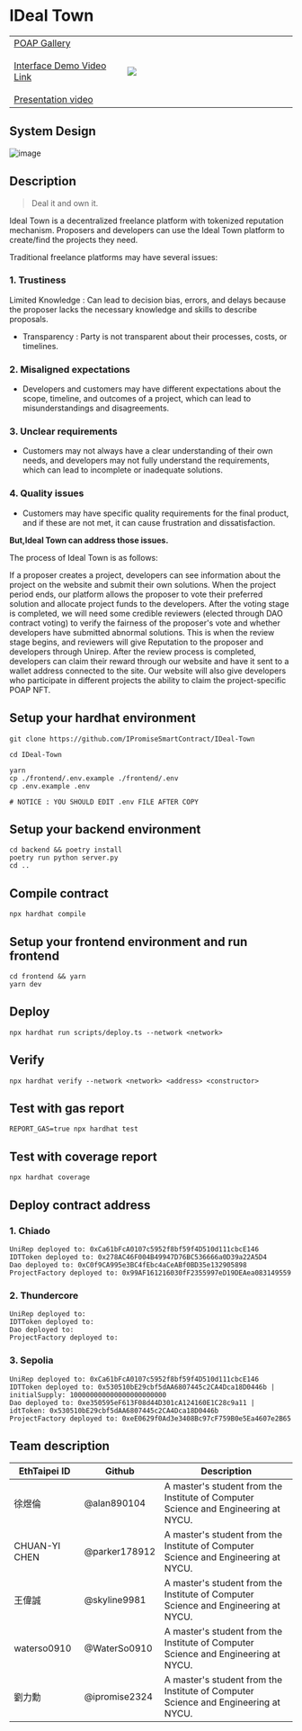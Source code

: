 # IDeal Town

<table border="0">
 <tr>
<td style="width: 40%;">
<a href="https://poap.gallery/event/124121">POAP Gallery</a>
<br></br>
<a href='https://drive.google.com/drive/folders/15a796WD9VL8VZorJGnAbeT5JNJcDSR4W?usp=sharing'>Interface Demo Video Link</a>
<br></br>
<a href='https://youtu.be/XlFkdp0Oelk'>Presentation video</a></td>
    <td><img src="https://i.imgur.com/WlxJgrZ.png"></td>

 </tr>
</table>

## System Design

![image](https://user-images.githubusercontent.com/48343225/234238935-3c1ab1ca-3f4c-42c2-9016-bea43f4814a2.png)

## Description

> Deal it and own it.

Ideal Town is a decentralized freelance platform with tokenized reputation mechanism. Proposers and developers can use the Ideal Town platform to create/find the projects they need.

Traditional freelance platforms may have several issues:

### 1. Trustiness

Limited Knowledge : Can lead to decision bias, errors, and delays because the proposer lacks the necessary knowledge and skills to describe proposals.

- Transparency : Party is not transparent about their processes, costs, or timelines.

### 2. Misaligned expectations

- Developers and customers may have different expectations about the scope, timeline, and outcomes of a project, which can lead to misunderstandings and disagreements.

### 3. Unclear requirements

- Customers may not always have a clear understanding of their own needs, and developers may not fully understand the requirements, which can lead to incomplete or inadequate solutions.

### 4. Quality issues

- Customers may have specific quality requirements for the final product, and if these are not met, it can cause frustration and dissatisfaction.

**But,Ideal Town can address those issues.**

The process of Ideal Town is as follows:

If a proposer creates a project, developers can see information about the project on the website and submit their own solutions. When the project period ends, our platform allows the proposer to vote their preferred solution and allocate project funds to the developers. After the voting stage is completed, we will need some credible reviewers (elected through DAO contract voting) to verify the fairness of the proposer's vote and whether developers have submitted abnormal solutions. This is when the review stage begins, and reviewers will give Reputation to the proposer and developers through Unirep. After the review process is completed, developers can claim their reward through our website and have it sent to a wallet address connected to the site. Our website will also give developers who participate in different projects the ability to claim the project-specific POAP NFT.

## Setup your hardhat environment

```shell
git clone https://github.com/IPromiseSmartContract/IDeal-Town

cd IDeal-Town

yarn
cp ./frontend/.env.example ./frontend/.env
cp .env.example .env

# NOTICE : YOU SHOULD EDIT .env FILE AFTER COPY
```

## Setup your backend environment

```shell
cd backend && poetry install
poetry run python server.py
cd ..
```

## Compile contract

```shell
npx hardhat compile
```

## Setup your frontend environment and run frontend

```shell
cd frontend && yarn
yarn dev
```

## Deploy

```shell
npx hardhat run scripts/deploy.ts --network <network>
```

## Verify

```shell
npx hardhat verify --network <network> <address> <constructor>
```

## Test with gas report

```shell
REPORT_GAS=true npx hardhat test
```

## Test with coverage report

```shell
npx hardhat coverage
```

## Deploy contract address

### 1. Chiado

```shell
UniRep deployed to: 0xCa61bFcA0107c5952f8bf59f4D510d111cbcE146
IDTToken deployed to: 0x278AC46F004B49947D76BC536666a0D39a22A5D4
Dao deployed to: 0xC0f9CA995e3BC4fEbc4aCeABf0BD35e132905898
ProjectFactory deployed to: 0x99AF161216030fF2355997eD19DEAea083149559
```

### 2. Thundercore

```shell
UniRep deployed to:
IDTToken deployed to:
Dao deployed to:
ProjectFactory deployed to:
```

### 3. Sepolia

```shell
UniRep deployed to: 0xCa61bFcA0107c5952f8bf59f4D510d111cbcE146
IDTToken deployed to: 0x530510bE29cbf5dAA6807445c2CA4Dca18D0446b | initialSupply: 100000000000000000000000
Dao deployed to: 0xe350595eF613F08d44D301cA124160E1C28c9a11 | idtToken: 0x530510bE29cbf5dAA6807445c2CA4Dca18D0446b
ProjectFactory deployed to: 0xeE0629f0Ad3e3408Bc97cF759B0e5Ea4607e2B65
```

## Team description

| EthTaipei ID | Github | Description |
| -------- | -------- | -------- |
| 徐煜倫     | @alan890104     | A master's student from the Institute of Computer Science and Engineering at NYCU.     |
| CHUAN-YI CHEN     | @parker178912     | A master's student from the Institute of Computer Science and Engineering at NYCU.     |
| 王偉誠      | @skyline9981     | A master's student from the Institute of Computer Science and Engineering at NYCU.     |
| waterso0910     | @WaterSo0910     | A master's student from the Institute of Computer Science and Engineering at NYCU.     |
| 劉力勳     | @ipromise2324     | A master's student from the Institute of Computer Science and Engineering at NYCU.     |
